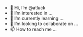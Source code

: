 - 👋 Hi, I’m @atluck
- 👀 I’m interested in ...
- 🌱 I’m currently learning ...
- 💞️ I’m looking to collaborate on ...
- 📫 How to reach me ...

<!---
atluck/atluck is a ✨ special ✨ repository because its `README.md` (this file) appears on your GitHub profile.
You can click the Preview link to take a look at your changes.
--->
